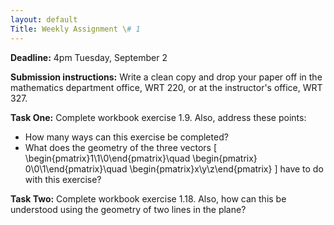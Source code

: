 ```yaml
---
layout: default
Title: Weekly Assignment \# 1
---
```


**Deadline:** 4pm Tuesday, September 2

**Submission instructions:** Write a clean copy and drop your paper off in the
mathematics department office, WRT 220, or at the instructor's office, WRT 327.

**Task One:** Complete workbook exercise 1.9. Also, address these points:

  - How many ways can this exercise be completed?
  - What does the geometry of the three vectors
  \[
  \begin{pmatrix}1\\1\\0\end{pmatrix}\quad
  \begin{pmatrix} 0\\0\\1\end{pmatrix}\quad
  \begin{pmatrix}x\\y\\z\end{pmatrix}
  \]
  have to do with this exercise?

**Task Two:** Complete workbook exercise 1.18. Also, how can this be understood
using the geometry of two lines in the plane?
